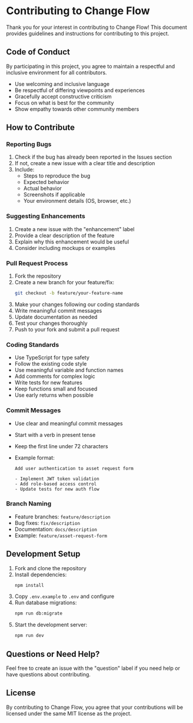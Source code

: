 # Contributing to Change Flow

Thank you for your interest in contributing to Change Flow! This document provides guidelines and instructions for contributing to this project.

## Code of Conduct

By participating in this project, you agree to maintain a respectful and inclusive environment for all contributors.

- Use welcoming and inclusive language
- Be respectful of differing viewpoints and experiences
- Gracefully accept constructive criticism
- Focus on what is best for the community
- Show empathy towards other community members

## How to Contribute

### Reporting Bugs

1. Check if the bug has already been reported in the Issues section
2. If not, create a new issue with a clear title and description
3. Include:
   - Steps to reproduce the bug
   - Expected behavior
   - Actual behavior
   - Screenshots if applicable
   - Your environment details (OS, browser, etc.)

### Suggesting Enhancements

1. Create a new issue with the "enhancement" label
2. Provide a clear description of the feature
3. Explain why this enhancement would be useful
4. Consider including mockups or examples

### Pull Request Process

1. Fork the repository
2. Create a new branch for your feature/fix:
   ```bash
   git checkout -b feature/your-feature-name
   ```
3. Make your changes following our coding standards
4. Write meaningful commit messages
5. Update documentation as needed
6. Test your changes thoroughly
7. Push to your fork and submit a pull request

### Coding Standards

- Use TypeScript for type safety
- Follow the existing code style
- Use meaningful variable and function names
- Add comments for complex logic
- Write tests for new features
- Keep functions small and focused
- Use early returns when possible

### Commit Messages

- Use clear and meaningful commit messages
- Start with a verb in present tense
- Keep the first line under 72 characters
- Example format:

  ```
  Add user authentication to asset request form

  - Implement JWT token validation
  - Add role-based access control
  - Update tests for new auth flow
  ```

### Branch Naming

- Feature branches: `feature/description`
- Bug fixes: `fix/description`
- Documentation: `docs/description`
- Example: `feature/asset-request-form`

## Development Setup

1. Fork and clone the repository
2. Install dependencies:
   ```bash
   npm install
   ```
3. Copy `.env.example` to `.env` and configure
4. Run database migrations:
   ```bash
   npm run db:migrate
   ```
5. Start the development server:
   ```bash
   npm run dev
   ```

## Questions or Need Help?

Feel free to create an issue with the "question" label if you need help or have questions about contributing.

## License

By contributing to Change Flow, you agree that your contributions will be licensed under the same MIT license as the project.

